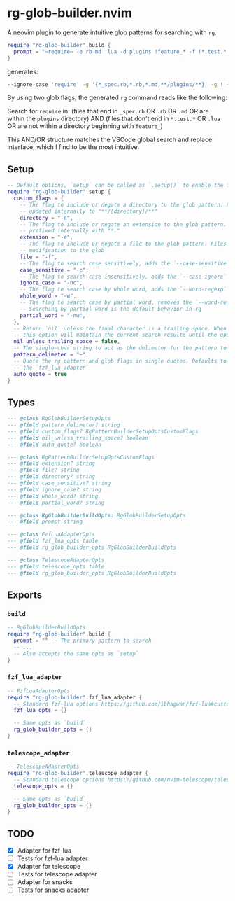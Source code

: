 # rg-glob-builder.nvim

A neovim plugin to generate intuitive glob patterns for searching with `rg`.

```lua 
require "rg-glob-builder".build { 
  prompt = "~require~ -e rb md !lua -d plugins !feature_* -f !*.test.* *_spec.rb", 
}
```

generates:

```bash
--ignore-case 'require' -g '{*_spec.rb,*.rb,*.md,**/plugins/**}' -g !'{*.test.*,*.lua,**/feature_*/**}'
```

By using two glob flags, the generated `rg` command reads like the following:

Search for `require` in: (files that end in `_spec.rb` OR `.rb` OR `.md` OR are within the `plugins` directory) AND (files that don't end in `*.test.*` OR `.lua` OR are not within a directory beginning with `feature_`)

This AND/OR structure matches the VSCode global search and replace interface, which I find to be the most intuitive.

## Setup

```lua
-- Default options, `setup` can be called as `.setup()` to enable the following options
require "rg-glob-builder".setup {
  custom_flags = {
    -- The flag to include or negate a directory to the glob pattern. Extensions are 
    -- updated internally to "**/[directory]/**"
    directory = "-d",
    -- The flag to include or negate an extension to the glob pattern. Extensions are 
    -- prefixed internally with "*."
    extension = "-e",
    -- The flag to include or negate a file to the glob pattern. Files are passed without 
    -- modification to the glob
    file = "-f",
    -- The flag to search case sensitively, adds the `--case-sensitive` flag
    case_sensitive = "-c",
    -- The flag to search case insensitively, adds the `--case-ignore` flag
    ignore_case = "-nc",
    -- The flag to search case by whole word, adds the `--word-regexp` flag
    whole_word = "-w",
    -- The flag to search case by partial word, removes the `--word-regexp` flag 
    -- Searching by partial word is the default behavior in rg
    partial_word = "-nw",
  },
  -- Return `nil` unless the final character is a trailing space. When updating the flags, 
  -- this option will maintain the current search results until the update is complete
  nil_unless_trailing_space = false,
  -- The single-char string to act as the delimeter for the pattern to pass to rg
  pattern_delimeter = "~",
  -- Quote the rg pattern and glob flags in single quotes. Defaults to true, except for in 
  -- the `fzf_lua_adapter`
  auto_quote = true
}
```

## Types 
```lua
--- @class RgGlobBuilderSetupOpts
--- @field pattern_delimeter? string
--- @field custom_flags? RgPatternBuilderSetupOptsCustomFlags
--- @field nil_unless_trailing_space? boolean
--- @field auto_quote? boolean

--- @class RgPatternBuilderSetupOptsCustomFlags
--- @field extension? string
--- @field file? string
--- @field directory? string
--- @field case_sensitive? string
--- @field ignore_case? string
--- @field whole_word? string
--- @field partial_word? string

--- @class RgGlobBuilderBuildOpts: RgGlobBuilderSetupOpts
--- @field prompt string

--- @class FzfLuaAdapterOpts
--- @field fzf_lua_opts table
--- @field rg_glob_builder_opts RgGlobBuilderBuildOpts

--- @class TelescopeAdapterOpts
--- @field telescope_opts table
--- @field rg_glob_builder_opts RgGlobBuilderBuildOpts
```

## Exports

### `build`
```lua
-- RgGlobBuilderBuildOpts
require "rg-glob-builder".build {
  prompt = "" -- The primary pattern to search
  -- ...
  -- Also accepts the same opts as `setup`
}
```

### `fzf_lua_adapter`
```lua
-- FzfLuaAdapterOpts
require "rg-glob-builder".fzf_lua_adapter {
  -- Standard fzf-lua options https://github.com/ibhagwan/fzf-lua#customization
  fzf_lua_opts = {}

  -- Same opts as `build`
  rg_glob_builder_opts = {}
}
```

### `telescope_adapter`
```lua
-- TelescopeAdapterOpts
require "rg-glob-builder".telescope_adapter {
  -- Standard telescope options https://github.com/nvim-telescope/telescope.nvim#customization
  telescope_opts = {}

  -- Same opts as `build`
  rg_glob_builder_opts = {}
}
```

## TODO
- [x] Adapter for fzf-lua
- [ ] Tests for fzf-lua adapter
- [x] Adapter for telescope
- [ ] Tests for telescope adapter
- [ ] Adapter for snacks
- [ ] Tests for snacks adapter

